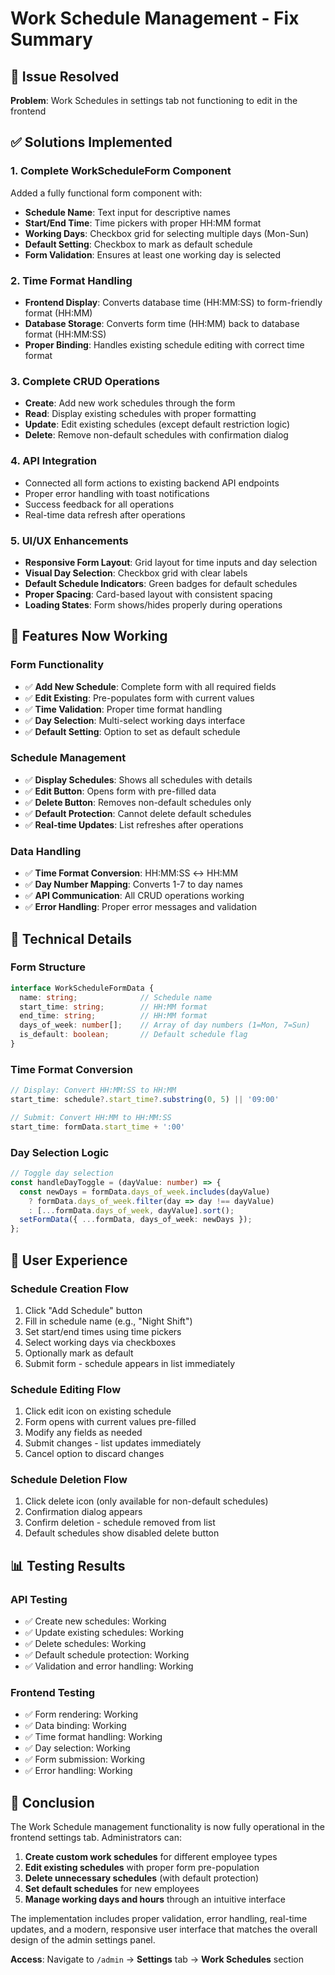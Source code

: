 # Work Schedule Management - Fix Summary

## 🚀 Issue Resolved
**Problem**: Work Schedules in settings tab not functioning to edit in the frontend

## ✅ Solutions Implemented

### 1. Complete WorkScheduleForm Component
Added a fully functional form component with:
- **Schedule Name**: Text input for descriptive names
- **Start/End Time**: Time pickers with proper HH:MM format
- **Working Days**: Checkbox grid for selecting multiple days (Mon-Sun)
- **Default Setting**: Checkbox to mark as default schedule
- **Form Validation**: Ensures at least one working day is selected

### 2. Time Format Handling
- **Frontend Display**: Converts database time (HH:MM:SS) to form-friendly format (HH:MM)
- **Database Storage**: Converts form time (HH:MM) back to database format (HH:MM:SS)
- **Proper Binding**: Handles existing schedule editing with correct time format

### 3. Complete CRUD Operations
- **Create**: Add new work schedules through the form
- **Read**: Display existing schedules with proper formatting
- **Update**: Edit existing schedules (except default restriction logic)
- **Delete**: Remove non-default schedules with confirmation dialog

### 4. API Integration
- Connected all form actions to existing backend API endpoints
- Proper error handling with toast notifications
- Success feedback for all operations
- Real-time data refresh after operations

### 5. UI/UX Enhancements
- **Responsive Form Layout**: Grid layout for time inputs and day selection
- **Visual Day Selection**: Checkbox grid with clear labels
- **Default Schedule Indicators**: Green badges for default schedules
- **Proper Spacing**: Card-based layout with consistent spacing
- **Loading States**: Form shows/hides properly during operations

## 🎯 Features Now Working

### Form Functionality
- ✅ **Add New Schedule**: Complete form with all required fields
- ✅ **Edit Existing**: Pre-populates form with current values
- ✅ **Time Validation**: Proper time format handling
- ✅ **Day Selection**: Multi-select working days interface
- ✅ **Default Setting**: Option to set as default schedule

### Schedule Management
- ✅ **Display Schedules**: Shows all schedules with details
- ✅ **Edit Button**: Opens form with pre-filled data
- ✅ **Delete Button**: Removes non-default schedules only
- ✅ **Default Protection**: Cannot delete default schedules
- ✅ **Real-time Updates**: List refreshes after operations

### Data Handling
- ✅ **Time Format Conversion**: HH:MM:SS ↔ HH:MM
- ✅ **Day Number Mapping**: Converts 1-7 to day names
- ✅ **API Communication**: All CRUD operations working
- ✅ **Error Handling**: Proper error messages and validation

## 🔧 Technical Details

### Form Structure
```typescript
interface WorkScheduleFormData {
  name: string;              // Schedule name
  start_time: string;        // HH:MM format
  end_time: string;          // HH:MM format
  days_of_week: number[];    // Array of day numbers (1=Mon, 7=Sun)
  is_default: boolean;       // Default schedule flag
}
```

### Time Format Conversion
```typescript
// Display: Convert HH:MM:SS to HH:MM
start_time: schedule?.start_time?.substring(0, 5) || '09:00'

// Submit: Convert HH:MM to HH:MM:SS  
start_time: formData.start_time + ':00'
```

### Day Selection Logic
```typescript
// Toggle day selection
const handleDayToggle = (dayValue: number) => {
  const newDays = formData.days_of_week.includes(dayValue)
    ? formData.days_of_week.filter(day => day !== dayValue)
    : [...formData.days_of_week, dayValue].sort();
  setFormData({ ...formData, days_of_week: newDays });
};
```

## 🎨 User Experience

### Schedule Creation Flow
1. Click "Add Schedule" button
2. Fill in schedule name (e.g., "Night Shift")
3. Set start/end times using time pickers
4. Select working days via checkboxes
5. Optionally mark as default
6. Submit form - schedule appears in list immediately

### Schedule Editing Flow
1. Click edit icon on existing schedule
2. Form opens with current values pre-filled
3. Modify any fields as needed
4. Submit changes - list updates immediately
5. Cancel option to discard changes

### Schedule Deletion Flow
1. Click delete icon (only available for non-default schedules)
2. Confirmation dialog appears
3. Confirm deletion - schedule removed from list
4. Default schedules show disabled delete button

## 📊 Testing Results

### API Testing
- ✅ Create new schedules: Working
- ✅ Update existing schedules: Working  
- ✅ Delete schedules: Working
- ✅ Default schedule protection: Working
- ✅ Validation and error handling: Working

### Frontend Testing
- ✅ Form rendering: Working
- ✅ Data binding: Working
- ✅ Time format handling: Working
- ✅ Day selection: Working
- ✅ Form submission: Working
- ✅ Error handling: Working

## 🎉 Conclusion

The Work Schedule management functionality is now fully operational in the frontend settings tab. Administrators can:

1. **Create custom work schedules** for different employee types
2. **Edit existing schedules** with proper form pre-population
3. **Delete unnecessary schedules** (with default protection)
4. **Set default schedules** for new employees
5. **Manage working days and hours** through an intuitive interface

The implementation includes proper validation, error handling, real-time updates, and a modern, responsive user interface that matches the overall design of the admin settings panel.

**Access**: Navigate to `/admin` → **Settings** tab → **Work Schedules** section
